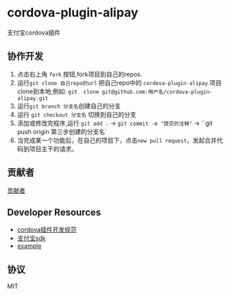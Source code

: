# cordova-plugin-alipay
  支付宝cordova插件

## 协作开发
1. 点击右上角 `fork` 按钮,fork项目到自己的repos.
2. 运行`git clone 自己repo的url` 把自己repo中的 `cordova-plugin-alipay` 项目clone到本地,例如: `git  clone git@github.com:用户名/cordova-plugin-alipay.git`
3. 运行`git branch 分支名`创建自己的分支
4. 运行 `git checkout 分支名` 切换到自己的分支
5. 添加或修改完程序,运行 `git add .` -> `git commit -m "提交的注释"` -> ``git push origin 第三步创建的分支名`
6. 当完成某一个功能后，在自己的项目下，点击`new pull request`，发起合并代码到项目主干的请求。

## 贡献者
[贡献者](https://github.com/fami2u/cordova-plugin-alipay/graphs/contributors)

## Developer Resources
- [cordova插件开发规范](http://cordova.apache.org/docs/en/latest/guide/hybrid/plugins/index.html)
- [支付宝sdk](https://openhome.alipay.com/doc/docIndex.htm?url=https://openhome.alipay.com/doc/viewKbDoc.htm?key=236698_261849&type=info)
- [example](https://github.com/apache/cordova-plugin-splashscreen)

## 协议

MIT


